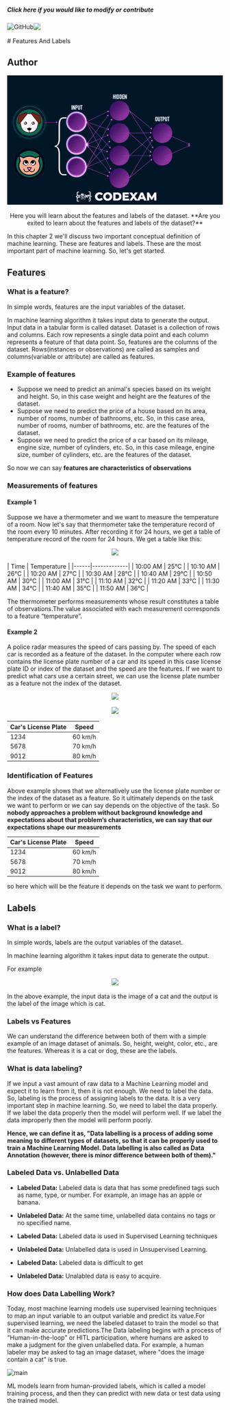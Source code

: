 <Callout type="info" emoji="💡">
  <div >
    <h5 className="text-left h-10 text-gray-400 font-extrabold md:text-1xl mt-0 mb-0" > Click here if you would like to modify or contribute </h5>
    <a href="https://github.com/Subham-Maity/machine-learning-tutorial" target="_blank">
      <img align="left"
           alt="GitHub"
           src="https://img.shields.io/badge/github-%23121011.svg?style=for-the-badge&logo=github&logoColor=white"
      />
      <p align="left">
        <img src="https://media1.giphy.com/media/2HCaWITqHdJmmEA2b7/giphy.webp?cid=ecf05e47oblnld6xqs4q4svq3w8lnpcltavzi667j872uwq7&rid=giphy.webp&ct=s"  width="50"/>
      </p>
    </a>
  </div>
</Callout>
# Features And Labels

<div style={{ border:"solid #888", position: "relative" ,opacity: 1 ,borderRadius: "20px" ,overflow: "hidden" }  }>
  <div align="center">
    <div style={{ border: '1px solid #888', padding: '0rem 1rem', textAlign: 'center' }}>
      <h2 align="left">Author</h2>
      <p align="center">
        <img style={{ border:"solid #888", position: "relative" ,opacity: 1 ,borderRadius: "20px" ,overflow: "hidden" }  } src="https://github.com/Subham-Maity/machine-learning-tutorial/blob/main/chapter%202/Original%20Gif%20for%20chapter%202/ezgif-1-964738a622.gif?raw=true"/>
      </p>
      Here you will learn about the features and labels of the dataset.
      <h7 align="center">
        **Are you exited to learn about the features and labels of the dataset?**
      </h7>
    </div>
  </div></div>


In this chapter 2 we'll discuss two important conceptual definition of machine learning. These are features and labels. These are the most important part of machine learning. So, let's get started.

## Features

### What is a feature?
<Callout type="info" emoji="💡">
 In simple words, features are the input variables of the dataset.
</Callout>

In machine learning algorithm it takes input data to generate the output.
Input data in a tabular form is called dataset. Dataset is a collection of rows and columns. Each row represents a single data point and each column represents a feature of that data point. So, features are the columns of the dataset.
Rows(instances or observations) are called as samples and columns(variable or attribute) are called as features.

### Example of features
- Suppose we need to predict an animal's species based on its weight and height. So, in this case weight and height are the features of the dataset.
- Suppose we need to predict the price of a house based on its area, number of rooms, number of bathrooms, etc. So, in this case area, number of rooms, number of bathrooms, etc. are the features of the dataset.
- Suppose we need to predict the price of a car based on its mileage, engine size, number of cylinders, etc. So, in this case mileage, engine size, number of cylinders, etc. are the features of the dataset.

So now we can say **features are characteristics of observations**

### Measurements of features

#### Example 1
Suppose we have a thermometer and we want to measure the temperature of a room.
Now let's say that thermometer take the temperature record of the room every 10 minutes.
After recording it for 24 hours, we get a table of temperature record of the room for 24 hours.
We get a table like this:
<div className="flex justify-between">
<p align="center">
  <img  src="https://user-images.githubusercontent.com/97989643/201364393-84cbb342-a306-479d-bfd0-b79874adf07e.gif"/>
</p>


  <div style={{ border:"solid #888", position: "relative" ,opacity: 1 ,borderRadius: "20px" ,overflow: "hidden" }  }>
| Time | Temperature |
|------|-------------|
| 10:00 AM | 25°C |
| 10:10 AM | 26°C |
| 10:20 AM | 27°C |
| 10:30 AM | 28°C |
| 10:40 AM | 29°C |
| 10:50 AM | 30°C |
| 11:00 AM | 31°C |
| 11:10 AM | 32°C |
| 11:20 AM | 33°C |
| 11:30 AM | 34°C |
| 11:40 AM | 35°C |
| 11:50 AM | 36°C |

  </div>

</div>

The thermometer performs measurements whose result constitutes a table of observations.The value associated with each measurement corresponds to a feature “temperature”.

#### Example 2

A police radar measures the speed of cars passing by. The speed of each car is recorded as a feature of the dataset.
In the computer where each row contains the license plate number of a car and its speed in this case  license plate ID or index of the dataset and the speed are the features.
If we want to predict what cars use a certain street, we can use the license plate number as a feature not the index of the dataset.
<div style={{ border:"solid #888", position: "relative" ,opacity: 1 ,borderRadius: "20px" ,overflow: "hidden" }  } className="flex justify-between">
  <p align="center">
    <img  src="https://cdn.dribbble.com/users/988103/screenshots/10824258/01-radar-gun.gif" width="350"  />
  </p>
  <p align="center">
    <img  src="https://i.pinimg.com/originals/df/0a/d7/df0ad71d0da0d9dc89b4fbab658c96da.gif" width="350"  />
  </p>
  <div >

| Car's License Plate | Speed |
|------|-------------|
| 1234 | 60 km/h |
| 5678 | 70 km/h |
| 9012 | 80 km/h |

  </div>
</div>

### Identification of Features

Above example shows that we alternatively use the license plate number or the index of the dataset as a feature.
So it ultimately depends on the task we want to perform or we can say depends on the objective of the task.
So **nobody approaches a problem without background knowledge and expectations about that problem’s characteristics, we can say that our expectations shape our measurements**

| Car's License Plate | Speed |
|------|-------------|
| 1234 | 60 km/h |
| 5678 | 70 km/h |
| 9012 | 80 km/h |

so here which will be the feature it depends on the task we want to perform.

## Labels
### What is a label?
<Callout type="info" emoji="💡">
  In simple words, labels are the output variables of the dataset.
</Callout>


In machine learning algorithm it takes input data to generate the output.

For example
<div style={{ border:"solid #888", position: "relative" ,opacity: 1 ,borderRadius: "20px" ,overflow: "hidden" }  } >
  <p align="center">
    <img  src="https://img1.daumcdn.net/thumb/R1280x0/?scode=mtistory2&fname=https%3A%2F%2Ft1.daumcdn.net%2Fcfile%2Ftistory%2F99BCF3335D7E7DAE02"   />
  </p>
</div>

In the above example, the input data is the image of a cat and the output is the label of the image which is cat.
### Labels vs Features
We can understand the difference between both of them with a simple example of an image dataset of animals. So, height, weight, color, etc., are the features. Whereas it is a cat or dog, these are the labels.

### What is data labeling?
If we input a vast amount of raw data to a Machine Learning model and expect it to learn from it, then it is not enough. We need to label the data. So, labeling is the process of assigning labels to the data. It is a very important step in machine learning. So, we need to label the data properly. If we label the data properly then the model will perform well. If we label the data improperly then the model will perform poorly.

**Hence, we can define it as, "Data labelling is a process of adding some meaning to different types of datasets, so that it can be properly used to train a Machine Learning Model. Data labelling is also called as Data Annotation (however, there is minor difference between both of them)."**

### Labeled Data vs. Unlabelled Data

<div className="flex justify-between">

- **Labeled Data:** Labeled data is data that has some predefined tags such as name, type, or number. For example, an image has an apple or banana.
- **Unlabeled Data:**  At the same time, unlabelled data contains no tags or no specified name.

- **Labeled Data:** Labeled data is used in Supervised Learning techniques
- **Unlabeled Data:**  Unlabelled data is used in Unsupervised Learning.

- **Labeled Data:** Labeled data is difficult to get
- **Unlabeled Data:**  Unalabled data is easy to acquire.

</div>

### How does Data Labelling Work?


Today, most machine learning models use supervised learning techniques to map an input variable to an output variable and predict its value.For supervised learning, we need the labeled dataset to train the model so that it can make accurate predictions.The Data labeling begins with a process of "Human-in-the-loop" or HITL participation, where humans are asked to make a judgment for the given unlabelled data. For example, a human labeler may be asked to tag an image dataset, where "does the image contain a cat" is true.

![main](https://user-images.githubusercontent.com/97989643/201407204-8077d8ea-0c35-4aa8-a698-0b40603215a6.png)


ML models learn from human-provided labels, which is called a model training process, and then they can predict with new data or test data using the trained model.
